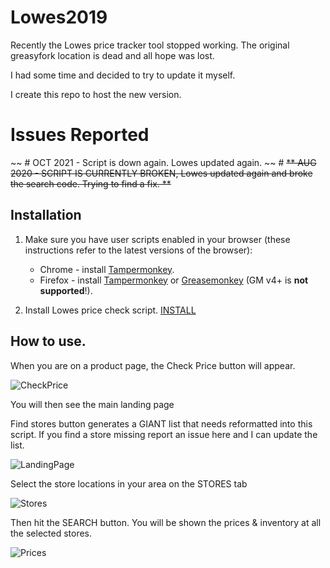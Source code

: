 # Lowes2019

Recently the Lowes price tracker tool stopped working. 
The original greasyfork location is dead and all hope was lost. 

I had some time and decided to try to update it myself. 


I create this repo to host the new version.

# Issues Reported
~~ # OCT 2021 - Script is down again. Lowes updated again. 
~~ # ~~** AUG 2020 - SCRIPT IS CURRENTLY BROKEN, Lowes updated again and broke the search code. Trying to find a fix. **~~

## Installation

1. Make sure you have user scripts enabled in your browser (these instructions refer to the latest versions of the browser):

	* Chrome - install [Tampermonkey](https://tampermonkey.net/?ext=dhdg&browser=chrome).
	* Firefox - install [Tampermonkey](https://tampermonkey.net/?ext=dhdg&browser=firefox) or [Greasemonkey](https://addons.mozilla.org/en-US/firefox/addon/greasemonkey/) (GM v4+ is **not supported**!).  

2. Install Lowes price check script. 
  [INSTALL](https://github.com/micro2112/Lowes2019/raw/master/Lowes2019.user.js)
  
  
## How to use. 
 When you are on a product page, the Check Price button will appear.
 
 ![CheckPrice](https://github.com/micro2112/Lowes2019/blob/master/images/PriceCheck.JPG)
 
 You will then see the main landing page
 
 Find stores button generates a GIANT list that needs reformatted into this script. If you find a store missing report an issue here and I can update the list. 
 
 ![LandingPage](https://github.com/micro2112/Lowes2019/blob/master/images/InitialTab.JPG)
 
 Select the store locations in your area on the STORES tab
 
 ![Stores](https://github.com/micro2112/Lowes2019/blob/master/images/SelectStores.JPG)
 
 Then hit the SEARCH button. You will be shown the prices & inventory at all the selected stores. 
 
 ![Prices](https://github.com/micro2112/Lowes2019/blob/master/images/PriceCheck.JPG)
 
  
